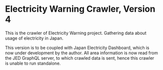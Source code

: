 # Electricity Warning Crawler, Version 4

This is the crawler of Electricity Warning project. 
Gathering data about usage of electricity in Japan.

This version is to be coupled with Japan Electricity Dashboard,
which is now under development by the author.
All area information is now read from the JED GraphQL server,
to which crawled data is sent, hence this crawler is unable to run standalone.
